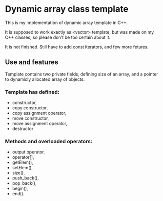 # Dynamic array class template

This is my implementation of dynamic array template in C++.

It is supposed to work exactly as \<vector\> template, but was made on my C++ classes, so please don't be too certain about it.

It is not finished. Still have to add const iterators, and few more fetures.

## Use and features

Template contains two private fields, defining size of an array, and a pointer to dynamicly allocated array of objects.

### Template has defined:

* constructor,
* copy constructor,
* copy assignment operator,
* move constructor,
* move assignment operator,
* destructor

### Methods and overloaded operators:

* output operator,
* operator[],
* getElem(),
* setElem(),
* size(),
* push_back(),
* pop_back(),
* begin(),
* end().
